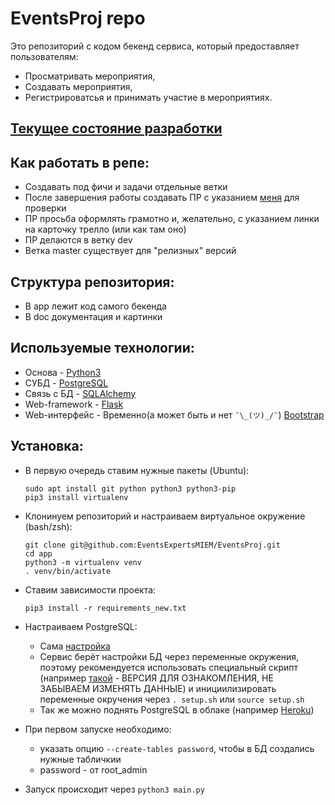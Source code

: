 # EventsProj repo
Это репозиторий с кодом бекенд сервиса, который предоставляет пользователям:
*	Просматривать мероприятия,
*	Создавать мероприятия,
*	Регистрироватсья и принимать участие в мероприятиях.

## [Текущее состояние разработки](./doc/devstatus.md)

## Как работать в репе:
*	Создавать под фичи и задачи отдельные ветки
*	После завершения работы создавать ПР с указанием [меня](https://github.com/mvalkhimovich) для проверки
*	ПР просьба оформлять грамотно и, желательно, с указанием линки на карточку трелло (или как там оно)
*	ПР делаются в ветку dev
*	Ветка master существует для "релизных" версий

## Структура репозитория:
*	В app лежит код самого бекенда
*	В doc документация и картинки

## Используемые технологии:
*	Основа - [Python3](https://www.python.org/)
*	СУБД - [PostgreSQL](https://www.postgresql.org/)
*	Связь с БД - [SQLAlchemy](https://www.sqlalchemy.org/)
*	Web-framework - [Flask](http://flask.pocoo.org/)
*	Web-интерфейс - Временно(а может быть и нет `¯\_(ツ)_/¯`) [Bootstrap](https://getbootstrap.com/) 

## Установка:	
*	В первую очередь ставим нужные пакеты (Ubuntu):
		
		sudo apt install git python python3 python3-pip
		pip3 install virtualenv

*	Клонинуем репозиторий и настраиваем виртуальное окружение (bash/zsh):

		git clone git@github.com:EventsExpertsMIEM/EventsProj.git
		cd app
		python3 -m virtualenv venv
		. venv/bin/activate
	
*	Ставим зависимости проекта:

		pip3 install -r requirements_new.txt

*   Настраиваем PostgreSQL:
	-	Сама [настройка](./doc/db.md)
    -   Сервис берёт настройки БД через переменные окружения, поэтому рекомендуется использовать специальный скрипт (например [такой]() - ВЕРСИЯ ДЛЯ ОЗНАКОМЛЕНИЯ, НЕ ЗАБЫВАЕМ ИЗМЕНЯТЬ ДАННЫЕ) и инициилизировать переменные окручения через `. setup.sh` или `source setup.sh`
    -   Так же можно поднять PostgreSQL в облаке (например [Heroku](https://www.heroku.com/))

*   При первом запуске необходимо:
	-	указать опцию `--create-tables password`, чтобы в БД создались нужные табличкии
	-	password - от root_admin

*   Запуск происходит через `python3 main.py`

